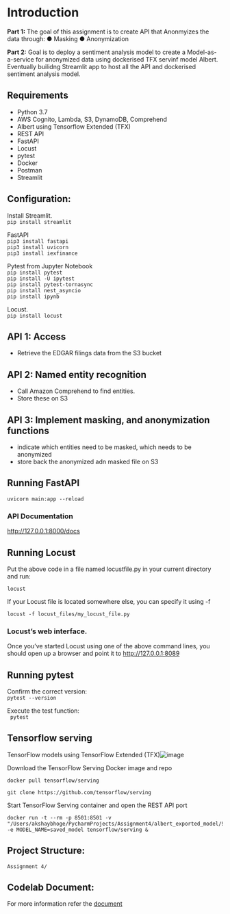 # Introduction

**Part 1:**
The goal of this assignment is to create API that Anonmyizes the data through: 
 ● Masking
 ● Anonymization

**Part 2:** 
Goal is to deploy a sentiment analysis model to create a Model-as-a-service for anonymized data using dockerised TFX servinf model Albert.
Eventually builidng Streamlit app to host all the API and dockerised sentiment analysis model.


## Requirements
  * Python 3.7
  * AWS Cognito, Lambda, S3, DynamoDB, Comprehend
  * Albert using Tensorflow Extended (TFX)
  * REST API
  * FastAPI
  * Locust
  * pytest
  * Docker
  * Postman
  * Streamlit

## Configuration:  
Install Streamlit.   
```pip install streamlit```     
  
FastAPI    
```pip3 install fastapi```      
```pip3 install uvicorn```   
```pip3 install iexfinance```      

Pytest from Jupyter Notebook   
```pip install pytest```   
```pip install -U ipytest```   
```pip install pytest-tornasync```  
```pip install nest_asyncio```    
```pip install ipynb```   
 
Locust.  
```pip install locust```
  

## API 1: Access
  * Retrieve the EDGAR filings data from the S3 bucket
  
## API 2: Named entity recognition
  * Call Amazon Comprehend to find entities.
  * Store these on S3
 
## API 3: Implement masking, and anonymization functions
  * indicate which entities need to be masked, which needs to be anonymized
  * store back the anonymized adn masked file on S3
 

 




 
## Running FastAPI 
```uvicorn main:app --reload```   

### API Documentation  
http://127.0.0.1:8000/docs


## Running Locust

Put the above code in a file named locustfile.py in your current directory and run:   

```locust```     

If your Locust file is located somewhere else, you can specify it using -f 
 
```locust -f locust_files/my_locust_file.py```     

### Locust’s web interface.  
Once you’ve started Locust using one of the above command lines, you should open up a browser and point it to http://127.0.0.1:8089     

## Running pytest    
Confirm the correct version:  
```pytest --version ```  
  
Execute the test function:    
``` pytest```   
 
## Tensorflow serving

TensorFlow models using TensorFlow Extended (TFX)![image](https://user-images.githubusercontent.com/59776740/114988710-a067af80-9e64-11eb-99d8-1804235333f8.png)

Download the TensorFlow Serving Docker image and repo
```
docker pull tensorflow/serving

git clone https://github.com/tensorflow/serving
```
Start TensorFlow Serving container and open the REST API port
```
docker run -t --rm -p 8501:8501 -v "/Users/akshaybhoge/PycharmProjects/Assignment4/albert_exported_model/9:/models/saved_model" -e MODEL_NAME=saved_model tensorflow/serving &
```
 
## Project Structure:

```
Assignment 4/

```

## Codelab Document:   
For more information refer the [document](https://codelabs-preview.appspot.com/?file_id=1F0GC-J0CQc6fa3UfzZ91Dgre0IbgdxhG4zWrbsCfJtE#0)
